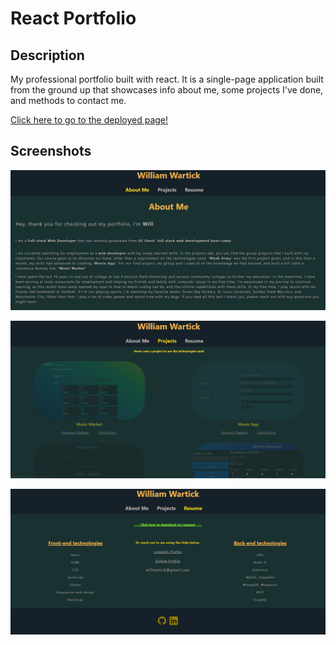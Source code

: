 # React Portfolio

## Description
My professional portfolio built with react.  It is a single-page application built from the ground up  that showcases info about me, some projects I've done, and methods to contact me. 

[Click here to go to the deployed page!](https://wwartick.github.io/react-portfolio/)


## Screenshots

![screenshot 1 of project](assets/1.png)

![screenshot 2 of project](assets/2.png)

![screenshot 3 of project](assets/3.png)

